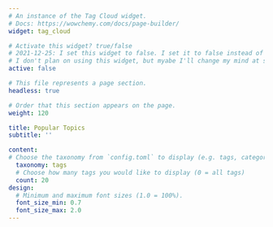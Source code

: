 ```yaml
---
# An instance of the Tag Cloud widget.
# Docs: https://wowchemy.com/docs/page-builder/
widget: tag_cloud

# Activate this widget? true/false
# 2021-12-25: I set this widget to false. I set it to false instead of deleting in case I need the code for reference later.
# I don't plan on using this widget, but myabe I'll change my mind at some point.
active: false

# This file represents a page section.
headless: true

# Order that this section appears on the page.
weight: 120

title: Popular Topics
subtitle: ''

content:
# Choose the taxonomy from `config.toml` to display (e.g. tags, categories)
  taxonomy: tags
  # Choose how many tags you would like to display (0 = all tags)
  count: 20
design:
  # Minimum and maximum font sizes (1.0 = 100%).
  font_size_min: 0.7
  font_size_max: 2.0
---
```

